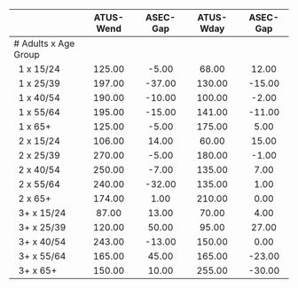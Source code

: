 
|                      |    ATUS-Wend |     ASEC-Gap |    ATUS-Wday |     ASEC-Gap |
| -------------------- | :----------: | :----------: | :----------: | :----------: |
| # Adults x Age Group |              |              |              |              |
| &nbsp;&nbsp;1 x 15/24 |       125.00 |        -5.00 |        68.00 |        12.00 |
| &nbsp;&nbsp;1 x 25/39 |       197.00 |       -37.00 |       130.00 |       -15.00 |
| &nbsp;&nbsp;1 x 40/54 |       190.00 |       -10.00 |       100.00 |        -2.00 |
| &nbsp;&nbsp;1 x 55/64 |       195.00 |       -15.00 |       141.00 |       -11.00 |
| &nbsp;&nbsp;1 x 65+  |       125.00 |        -5.00 |       175.00 |         5.00 |
| &nbsp;&nbsp;2 x 15/24 |       106.00 |        14.00 |        60.00 |        15.00 |
| &nbsp;&nbsp;2 x 25/39 |       270.00 |        -5.00 |       180.00 |        -1.00 |
| &nbsp;&nbsp;2 x 40/54 |       250.00 |        -7.00 |       135.00 |         7.00 |
| &nbsp;&nbsp;2 x 55/64 |       240.00 |       -32.00 |       135.00 |         1.00 |
| &nbsp;&nbsp;2 x 65+  |       174.00 |         1.00 |       210.00 |         0.00 |
| &nbsp;&nbsp;3+ x 15/24 |        87.00 |        13.00 |        70.00 |         4.00 |
| &nbsp;&nbsp;3+ x 25/39 |       120.00 |        50.00 |        95.00 |        27.00 |
| &nbsp;&nbsp;3+ x 40/54 |       243.00 |       -13.00 |       150.00 |         0.00 |
| &nbsp;&nbsp;3+ x 55/64 |       165.00 |        45.00 |       165.00 |       -23.00 |
| &nbsp;&nbsp;3+ x 65+ |       150.00 |        10.00 |       255.00 |       -30.00 |

